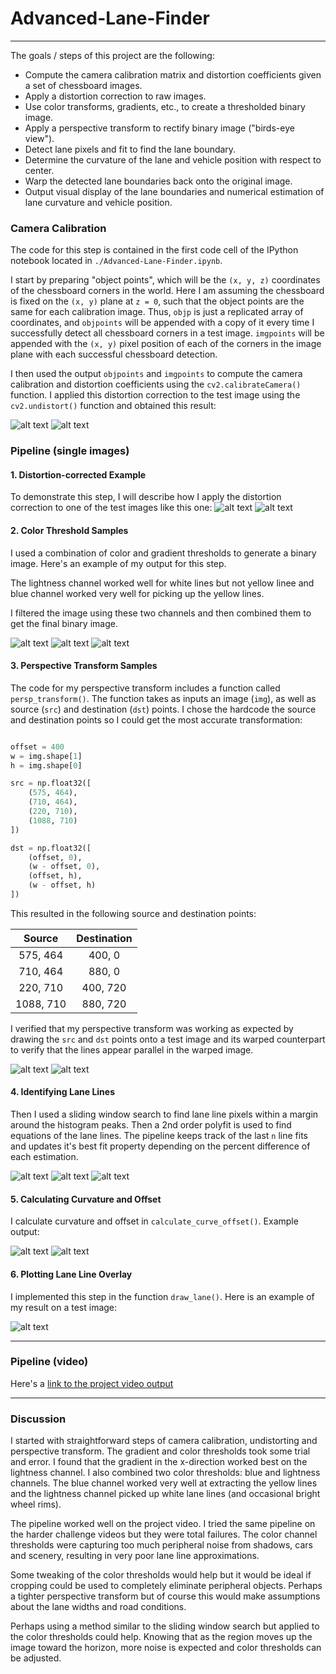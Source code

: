 # Advanced-Lane-Finder

---

The goals / steps of this project are the following:

* Compute the camera calibration matrix and distortion coefficients given a set of chessboard images.
* Apply a distortion correction to raw images.
* Use color transforms, gradients, etc., to create a thresholded binary image.
* Apply a perspective transform to rectify binary image ("birds-eye view").
* Detect lane pixels and fit to find the lane boundary.
* Determine the curvature of the lane and vehicle position with respect to center.
* Warp the detected lane boundaries back onto the original image.
* Output visual display of the lane boundaries and numerical estimation of lane curvature and vehicle position.

[//]: # (Image References)

[image1]: ./examples/calibration-distorted.png "Calibration Distorted"
[image2]: ./examples/calibration-undistorted.png "Calibration Undistorted"
[image3]: ./examples/original.png "Original Road"
[image4]: ./examples/undistorted.png "Undistorted Road"

[image5]: ./examples/blue-channel.png "Blue Channel Threshold"
[image6]: ./examples/lightness-channel.png "Lightness Channel Threshold"
[image7]: ./examples/combined-binary.png "Combined Binary"
[image8]: ./examples/persp-boundary.png "Perspective Boundary"
[image9]: ./examples/binary-warped.png "Binary Warped"
[image10]: ./examples/histogram.png "Histogram"
[image11]: ./examples/sliding-window-fit.png "Sliding Window Fit"
[image12]: ./examples/targeted-fit.png "Targeted Fit"
[image13]: ./examples/output.png "Output"


[image17]: ./examples/r-curve-eqn.png "Curve EQN"
[image18]: ./examples/measure-curve.png "Measure Curvature"

[image19]: ./examples/lane-overlay.png "Lane Overlay"

[video]: ./project_video.mp4 "Project Video"


### Camera Calibration

The code for this step is contained in the first code cell of the IPython notebook located in `./Advanced-Lane-Finder.ipynb`.  

I start by preparing "object points", which will be the `(x, y, z)` coordinates of the chessboard corners in the world.
Here I am assuming the chessboard is fixed on the `(x, y)` plane at `z = 0`, such that the object points are the same for each calibration image.
Thus, `objp` is just a replicated array of coordinates, and `objpoints` will be appended with a copy of it every time I successfully detect 
all chessboard corners in a test image.  `imgpoints` will be appended with the `(x, y)` pixel position of each of the corners in the image plane
with each successful chessboard detection.  

I then used the output `objpoints` and `imgpoints` to compute the camera calibration and distortion coefficients using the `cv2.calibrateCamera()`
function.  I applied this distortion correction to the test image using the `cv2.undistort()` function and obtained this result: 

![alt text][image1]
![alt text][image2]

### Pipeline (single images)

#### 1. Distortion-corrected Example

To demonstrate this step, I will describe how I apply the distortion correction to one of the test images like this one:
![alt text][image3]
![alt text][image4]


#### 2. Color Threshold Samples

I used a combination of color and gradient thresholds to generate a binary image.  Here's an example of my output for this step. 

The lightness channel worked well for white lines but not yellow linee and blue channel worked very well for picking up the yellow lines.

I filtered the image using these two channels and then combined them to get the final binary image.


![alt text][image5]
![alt text][image6]
![alt text][image7]

#### 3. Perspective Transform Samples

The code for my perspective transform includes a function called `persp_transform()`.  The function takes as inputs an image (`img`), as well as source (`src`) and destination (`dst`) points.  I chose the hardcode the source and destination points so I could get the most accurate transformation:

```python

offset = 400
w = img.shape[1]
h = img.shape[0]

src = np.float32([
    (575, 464),
    (710, 464), 
    (220, 710), 
    (1088, 710)
])

dst = np.float32([
    (offset, 0),
    (w - offset, 0),
    (offset, h),
    (w - offset, h)
])

```

This resulted in the following source and destination points:

| Source        | Destination   | 
|:-------------:|:-------------:| 
| 575, 464      | 400, 0        | 
| 710, 464      | 880, 0        |
| 220, 710      | 400, 720      |
| 1088, 710     | 880, 720      |

I verified that my perspective transform was working as expected by drawing the `src` and `dst` points onto a test image and its warped counterpart to verify that the lines appear parallel in the warped image.

![alt text][image8]
![alt text][image9]

#### 4. Identifying Lane Lines

Then I used a sliding window search to find lane line pixels within a margin around the histogram peaks.
Then a 2nd order polyfit is used to find equations of the lane lines. The pipeline keeps track of the last `n` line fits and updates it's best fit property depending on the percent difference of each estimation.

![alt text][image10]
![alt text][image11]
![alt text][image12]

#### 5. Calculating Curvature and Offset

I calculate curvature and offset in `calculate_curve_offset()`. Example output:

![alt text][image17]
![alt text][image18]


#### 6. Plotting Lane Line Overlay

I implemented this step in the function `draw_lane()`.  Here is an example of my result on a test image:

![alt text][image13]

---

### Pipeline (video)

Here's a [link to the project video output](./output_videos/project_video.mp4)

---

### Discussion

I started with straightforward steps of camera calibration, undistorting and perspective transform. The gradient and color thresholds took some trial and error. I found that the gradient in the x-direction worked best on the lightness channel. I also combined two color thresholds: blue and lightness channels. The blue channel worked very well at extracting the yellow lines and the lightness channel picked up white lane lines (and occasional bright wheel rims).

The pipeline worked well on the project video. I tried the same pipeline on the harder challenge videos but they were total failures. The color channel thresholds were capturing too much peripheral noise from shadows, cars and scenery, resulting in very poor lane line approximations.

Some tweaking of the color thresholds would help but it would be ideal if cropping could be used to completely eliminate peripheral objects. Perhaps a tighter perspective transform but of course this would make assumptions about the lane widths and road conditions.

Perhaps using a method similar to the sliding window search but applied to the color thresholds could help. Knowing that as the region moves up the image toward the horizon, more noise is expected and color thresholds can be adjusted.
